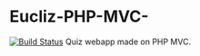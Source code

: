 # Eucliz-PHP-MVC-
[![Build Status](https://dev.azure.com/hverma1/MVC%20Project%20PHP/_apis/build/status/hv7214.Eucliz-PHP-MVC-?branchName=master)](https://dev.azure.com/hverma1/MVC%20Project%20PHP/_build/latest?definitionId=1&branchName=master)
Quiz webapp made on PHP MVC.
